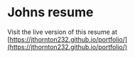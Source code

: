 # Johns resume


Visit the live version of this resume at [https://jthornton232.github.io/portfolio/](https://jthornton232.github.io/portfolio/)
